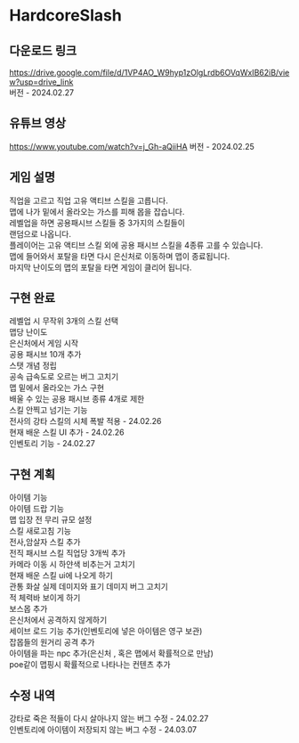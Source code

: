 # HardcoreSlash

## 다운로드 링크
https://drive.google.com/file/d/1VP4AO_W9hyp1zOlgLrdb6OVqWxIB62iB/view?usp=drive_link<br/>
버전 - 2024.02.27
## 유튜브 영상
https://www.youtube.com/watch?v=j_Gh-aQiiHA
버전 - 2024.02.25

## 게임 설명
직업을 고르고 직업 고유 액티브 스킬을 고릅니다.<br/>
맵에 나가 밑에서 올라오는 가스를 피해 몹을 잡습니다.<br/>
레벨업을 하면 공용패시브 스킬들 중 3가지의 스킬들이<br/>
랜덤으로 나옵니다.<br/>
플레이어는 고유 액티브 스킬 외에 공용 패시브 스킬을 4종류 고를 수 있습니다.<br/>
맵에 들어와서 포탈을 타면 다시 은신처로 이동하며 맵이 종료됩니다.<br/>
마지막 난이도의 맵의 포탈을 타면 게임이 클리어 됩니다.<br/>


## 구현 완료

레벨업 시 무작위 3개의 스킬 선택<br/>
맵당 난이도<br/>
은신처에서 게임 시작<br/>
공용 패시브 10개 추가<br/>
스탯 개념 정립<br/>
공속 급속도로 오르는 버그 고치기<br/>
맵 밑에서 올라오는 가스 구현<br/>
배울 수 있는 공용 패시브 종류 4개로 제한<br/>
스킬 안찍고 넘기는 기능<br/>
전사의 강타 스킬의 시체 폭발 적용 - 24.02.26<br/>
현재 배운 스킬 UI 추가 - 24.02.26<br/>
인벤토리 기능 - 24.02.27<br/>

## 구현 계획


아이템 기능<br/>
아이템 드랍 기능<br/>
맵 입장 전 무리 규모 설정<br/>
스킬 새로고침 기능<br/>
전사,암살자 스킬 추가<br/>
전직 패시브 스킬 직업당 3개씩 추가<br/>
카메라 이동 시 하얀색 비추는거 고치기<br/>
현재 배운 스킬 ui에 나오게 하기<br/>
관통 화살 실제 데미지와 표기 데미지 버그 고치기<br/>
적 체력바 보이게 하기<br/>
보스몹 추가<br/>
은신처에서 공격하지 않게하기<br/>
세이브 로드 기능 추가(인벤토리에 넣은 아이템은 영구 보관)<br/>
잡몹들의 원거리 공격 추가<br/>
아이템을 파는 npc 추가(은신처 , 혹은 맵에서 확률적으로 만남)<br/>
poe같이 맵핑시 확률적으로 나타나는 컨텐츠 추가<br/>

## 수정 내역
강타로 죽은 적들이 다시 살아나지 않는 버그 수정 - 24.02.27<br/>
인벤토리에 아이템이 저장되지 않는 버그 수정 - 24.03.07
